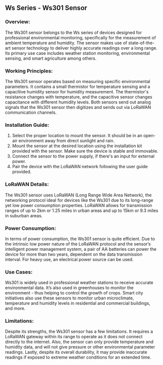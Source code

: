 ## Ws Series - Ws301 Sensor 

### Overview:
The Ws301 sensor belongs to the Ws series of devices designed for professional environmental monitoring, specifically for the measurement of ambient temperature and humidity. The sensor makes use of state-of-the-art sensor technology to deliver highly accurate readings over a long range. Its primary use case includes weather station monitoring, environmental sensing, and smart agriculture among others.

### Working Principles:
The Ws301 sensor operates based on measuring specific environmental parameters. It contains a small thermistor for temperature sensing and a capacitive humidity sensor for humidity measurement. The thermistor's resistance changes with temperature, and the capacitive sensor changes capacitance with different humidity levels. Both sensors send out analog signals that the Ws301 sensor then digitizes and sends out via LoRaWAN communication channels.

### Installation Guide: 
1. Select the proper location to mount the sensor. It should be in an open-air environment away from direct sunlight and rain.
2. Mount the sensor at the desired location using the installation kit provided with the sensor. Make sure the device is stable and immovable. 
3. Connect the sensor to the power supply, if there's an input for external power. 
4. Pair the device with the LoRaWAN network following the user guide provided.

### LoRaWAN Details: 
The Ws301 sensor uses LoRaWAN (Long Range Wide Area Network), the networking protocol ideal for devices like the Ws301 due to its long-range yet low power consumption properties. LoRaWAN allows for transmission ranges of up to 2km or 1.25 miles in urban areas and up to 15km or 9.3 miles in suburban areas.

### Power Consumption: 
In terms of power consumption, the Ws301 sensor is quite efficient. Due to the intrinsic low power nature of the LoRaWAN protocol and the sensor’s intelligent power management system, a pair of AA batteries can power the device for more than two years, dependent on the data transmission interval. For heavy use, an electrical power source can be used.

### Use Cases: 
Ws301 is widely used in professional weather stations to receive accurate environmental data. It’s also used in greenhouses to monitor the environment - thus helping to control the growth of crops. Smart city initiatives also use these sensors to monitor urban microclimate, temperature and humidity levels in residential and commercial buildings, and more.

### Limitations: 
Despite its strengths, the Ws301 sensor has a few limitations. It requires a LoRaWAN gateway within its range to operate as it does not connect directly to the internet. Also, the sensor can only provide temperature and humidity data, and will not give pressure or other environmental parameter readings. Lastly, despite its overall durability, it may provide inaccurate readings if exposed to extreme weather conditions for an extended time.
